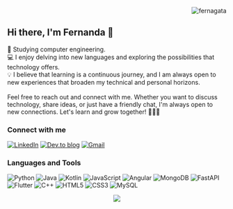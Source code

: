 <p align="right"> <img src="https://komarev.com/ghpvc/?username=fernagata&label=Profile%20views&color=0e75b6&style=flat" alt="fernagata" /> </p>

## Hi there, I'm Fernanda 👋

🌟 Studying computer engineering. </br>
💻 I enjoy delving into new languages and exploring the possibilities that technology offers. </br>
💡 I believe that learning is a continuous journey, and I am always open to new experiences that broaden my technical and personal horizons.
</br></br>
Feel free to reach out and connect with me. Whether you want to discuss technology, share ideas, or just have a friendly chat, I'm always open to new connections. Let's learn and grow together! 🚀👩‍💻

### Connect with me
[![LinkedIn](https://img.shields.io/badge/linkedin-%230077B5.svg?style=for-the-badge&logo=linkedin&logoColor=white)](https://www.linkedin.com/in/fernanda-nagata-ito-298a60218/)
[![Dev.to blog](https://img.shields.io/badge/dev.to-0A0A0A?style=for-the-badge&logo=dev.to&logoColor=white)](https://dev.to/fernagata)
[![Gmail](https://img.shields.io/badge/Gmail-D14836?style=for-the-badge&logo=gmail&logoColor=white)](mailto:fer.nagataito@gmail.com)


### Languages and Tools
![Python](https://img.shields.io/badge/python-3670A0?style=for-the-badge&logo=python&logoColor=ffdd54)
![Java](https://img.shields.io/badge/java-%23ED8B00.svg?style=for-the-badge&logo=openjdk&logoColor=white)
![Kotlin](https://img.shields.io/badge/kotlin-%237F52FF.svg?style=for-the-badge&logo=kotlin&logoColor=white)
![JavaScript](https://img.shields.io/badge/javascript-%23323330.svg?style=for-the-badge&logo=javascript&logoColor=%23F7DF1E)
![Angular](https://img.shields.io/badge/angular-%23DD0031.svg?style=for-the-badge&logo=angular&logoColor=white)
![MongoDB](https://img.shields.io/badge/MongoDB-%234ea94b.svg?style=for-the-badge&logo=mongodb&logoColor=white)
![FastAPI](https://img.shields.io/badge/FastAPI-005571?style=for-the-badge&logo=fastapi)
![Flutter](https://img.shields.io/badge/Flutter-%2302569B.svg?style=for-the-badge&logo=Flutter&logoColor=white)
![C++](https://img.shields.io/badge/c++-%2300599C.svg?style=for-the-badge&logo=c%2B%2B&logoColor=white)
![HTML5](https://img.shields.io/badge/html5-%23E34F26.svg?style=for-the-badge&logo=html5&logoColor=white)
![CSS3](https://img.shields.io/badge/css3-%231572B6.svg?style=for-the-badge&logo=css3&logoColor=white)
![MySQL](https://img.shields.io/badge/mysql-%2300f.svg?style=for-the-badge&logo=mysql&logoColor=white)


<div align="center">
  <img src="https://github-readme-stats.vercel.app/api/top-langs/?username=FerNagata&theme=ayu-mirage&layout=compact" />
</div>
